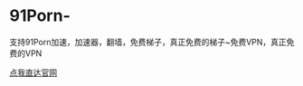 # 91Porn-
支持91Porn加速，加速器，翻墙，免费梯子，真正免费的梯子~免费VPN，真正免费的VPN

[点我直达官网](https://pigpigchacha.github.io/officialsite)
